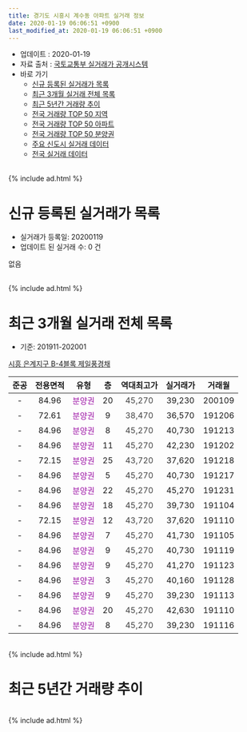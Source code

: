 ```yaml
---
title: 경기도 시흥시 계수동 아파트 실거래 정보
date: 2020-01-19 06:06:51 +0900
last_modified_at: 2020-01-19 06:06:51 +0900
---
```


* 업데이트 : 2020-01-19
* 자료 출처 : [국토교통부 실거래가 공개시스템](http://rt.molit.go.kr)
* 바로 가기
    * [신규 등록된 실거래가 목록](#신규-등록된-실거래가-목록)
    * [최근 3개월 실거래 전체 목록](#최근-3개월-실거래-전체-목록)
    * [최근 5년간 거래량 추이](#최근-5년간-거래량-추이)
    * [전국 거래량 TOP 50 지역](https://apt-info.github.io/apt-trade-info/최근-3개월-전국에서-가장-거래가-많이-발생한-지역)
    * [전국 거래량 TOP 50 아파트](https://apt-info.github.io/apt-trade-info/최근-3개월-전국에서-가장-거래가-많이-발생한-아파트)
    * [전국 거래량 TOP 50 분양권](https://apt-info.github.io/apt-trade-info/최근-3개월-전국에서-가장-거래가-많이-발생한-분양권)
    * [주요 신도시 실거래 데이터](https://apt-info.github.io/apt-trade-info/주요-신도시)
    * [전국 실거래 데이터](https://apt-info.github.io/apt-trade-info/전국)
<br>
{% include ad.html %}
<br>

# 신규 등록된 실거래가 목록
* 실거래가 등록일: 20200119
* 업데이트 된 실거래 수: 0 건

없음

<br>
{% include ad.html %}
<br>

# 최근 3개월 실거래 전체 목록
* 기준: 201911-202001


[시흥 은계지구 B-4블록 제일풍경채](https://search.naver.com/search.naver?query=%EA%B2%BD%EA%B8%B0%EB%8F%84+%EC%8B%9C%ED%9D%A5%EC%8B%9C+%EA%B3%84%EC%88%98%EB%8F%99+%EC%8B%9C%ED%9D%A5+%EC%9D%80%EA%B3%84%EC%A7%80%EA%B5%AC+B-4%EB%B8%94%EB%A1%9D+%EC%A0%9C%EC%9D%BC%ED%92%8D%EA%B2%BD%EC%B1%84)

|준공|전용면적|유형|층|역대최고가|실거래가|거래월|
|:---:|:---:|:---:|:---:|:---:|:---:|:---:|
|-|84.96|<span style="color:#9C11A5">분양권</span>|20|<span style="color:#444444">45,270</span>|39,230|200109|
|-|72.61|<span style="color:#9C11A5">분양권</span>|9|<span style="color:#444444">38,470</span>|36,570|191206|
|-|84.96|<span style="color:#9C11A5">분양권</span>|8|<span style="color:#444444">45,270</span>|40,730|191213|
|-|84.96|<span style="color:#9C11A5">분양권</span>|11|<span style="color:#444444">45,270</span>|42,230|191202|
|-|72.15|<span style="color:#9C11A5">분양권</span>|25|<span style="color:#444444">43,720</span>|37,620|191218|
|-|84.96|<span style="color:#9C11A5">분양권</span>|5|<span style="color:#444444">45,270</span>|40,730|191217|
|-|84.96|<span style="color:#9C11A5">분양권</span>|22|<span style="color:#444444">45,270</span>|45,270|191231|
|-|84.96|<span style="color:#9C11A5">분양권</span>|18|<span style="color:#444444">45,270</span>|39,730|191104|
|-|72.15|<span style="color:#9C11A5">분양권</span>|12|<span style="color:#444444">43,720</span>|37,620|191110|
|-|84.96|<span style="color:#9C11A5">분양권</span>|7|<span style="color:#444444">45,270</span>|41,730|191105|
|-|84.96|<span style="color:#9C11A5">분양권</span>|9|<span style="color:#444444">45,270</span>|40,730|191119|
|-|84.96|<span style="color:#9C11A5">분양권</span>|9|<span style="color:#444444">45,270</span>|41,270|191123|
|-|84.96|<span style="color:#9C11A5">분양권</span>|3|<span style="color:#444444">45,270</span>|40,160|191128|
|-|84.96|<span style="color:#9C11A5">분양권</span>|9|<span style="color:#444444">45,270</span>|39,230|191113|
|-|84.96|<span style="color:#9C11A5">분양권</span>|20|<span style="color:#444444">45,270</span>|42,630|191110|
|-|84.96|<span style="color:#9C11A5">분양권</span>|8|<span style="color:#444444">45,270</span>|39,230|191116|


<br>
{% include ad.html %}
<br>

# 최근 5년간 거래량 추이


<div style="width:100%;">
    <canvas id="deal_progress" height="200"></canvas>
</div>

<script>
new Chart(document.getElementById("deal_progress"), {
    type: 'line',
    data: {
        labels: ['201501','201502','201503','201504','201505','201506','201507','201508','201509','201510','201511','201512','201601','201602','201603','201604','201605','201606','201607','201608','201609','201610','201611','201612','201701','201702','201703','201704','201705','201706','201707','201708','201709','201710','201711','201712','201801','201802','201803','201804','201805','201806','201807','201808','201809','201810','201811','201812','201901','201902','201903','201904','201905','201906','201907','201908','201909','201910','201911','201912','202001'],
        datasets: [{
            label: '매매',
            pointRadius: 1,
            data: [0, 0, 0, 0, 0, 0, 0, 0, 0, 0, 0, 0, 0, 0, 0, 0, 0, 0, 0, 0, 0, 0, 0, 0, 0, 0, 0, 0, 0, 0, 0, 0, 0, 0, 0, 0, 8, 4, 3, 7, 11, 9, 13, 24, 22, 1, 20, 40, 20, 8, 3, 9, 12, 10, 8, 17, 20, 14, 9, 6, 1],
            borderColor: "rgba(255, 201, 14, 1)",
            backgroundColor: "rgba(255, 201, 14, 0.5)",
            fill: false,
            lineTension: 0
        },{
            label: '전월세',
            pointRadius: 1,
            data: [0, 0, 0, 0, 0, 0, 0, 0, 0, 0, 0, 0, 0, 0, 0, 0, 0, 0, 0, 0, 0, 0, 0, 0, 0, 0, 0, 0, 0, 0, 0, 0, 0, 0, 0, 0, 0, 0, 0, 0, 0, 0, 0, 3, 5, 4, 3, 4, 0, 3, 0, 1, 0, 0, 0, 0, 0, 1, 0, 0, 0],
            borderColor: "rgba(0, 141, 185, 1)",
            backgroundColor: "rgba(0, 141, 185, 0.5)",
            fill: false,
            lineTension: 0
        }
        ]
    },
    options: {
        responsive: true,
        title: {
            display: false
        },
        tooltips: {
            mode: 'index',
            intersect: false
        },
        hover: {
            mode: 'nearest',
            intersect: true
        },
        scales: {
            xAxes: [{
                display: true,
                scaleLabel: {
                    display: true,
                    labelString: '년/월'
                }
            }],
            yAxes: [{
                display: true,
                ticks: {
                    suggestedMin: 0,
                },
                scaleLabel: {
                    display: true,
                    labelString: '실거래 수'
                }
            }]
        }
    }
});

</script>


<br>
{% include ad.html %}
<br>

